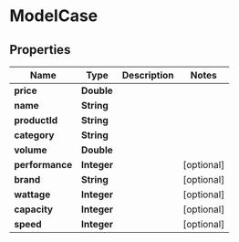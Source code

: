 

# ModelCase

## Properties

Name | Type | Description | Notes
------------ | ------------- | ------------- | -------------
**price** | **Double** |  | 
**name** | **String** |  | 
**productId** | **String** |  | 
**category** | **String** |  | 
**volume** | **Double** |  | 
**performance** | **Integer** |  |  [optional]
**brand** | **String** |  |  [optional]
**wattage** | **Integer** |  |  [optional]
**capacity** | **Integer** |  |  [optional]
**speed** | **Integer** |  |  [optional]



